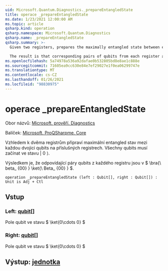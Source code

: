 ```yaml
---
uid: Microsoft.Quantum.Diagnostics._prepareEntangledState
title: operace _prepareEntangledState
ms.date: 1/23/2021 12:00:00 AM
ms.topic: article
qsharp.kind: operation
qsharp.namespace: Microsoft.Quantum.Diagnostics
qsharp.name: _prepareEntangledState
qsharp.summary: >-
  Given two registers, prepares the maximally entangled state between each pair of qubits on the respective registers. All qubits must start in the |0⟩ state.

  The result is that corresponding pairs of qubits from each register are in the $\bra{\beta_{00}}\ket{\beta_{00}}$.
ms.openlocfilehash: 5a74978a536a92dafae0b532805bd8e8ae1c888e
ms.sourcegitcommit: 71605ea9cc630e84e7ef29027e1f0ea06299747e
ms.translationtype: MT
ms.contentlocale: cs-CZ
ms.lasthandoff: 01/26/2021
ms.locfileid: "98830975"
---
```

# <a name="_prepareentangledstate-operation"></a>operace _prepareEntangledState

Obor názvů: [Microsoft. prověří. Diagnostics](xref:Microsoft.Quantum.Diagnostics)

Balíček: [Microsoft. ProQSharpme. Core](https://nuget.org/packages/Microsoft.Quantum.QSharp.Core)


Vzhledem k dvěma registrům připraví maximální entangled stav mezi každou dvojici qubits na příslušných registrech.
Všechny qubits musí začínat ve stavu | 0 ⟩.

Výsledkem je, že odpovídající páry qubits z každého registru jsou v $ \bra{\ beta_ {00} } \ket{\ Beta_ {00} } $.

```qsharp
operation _prepareEntangledState (left : Qubit[], right : Qubit[]) : Unit is Adj + Ctl
```


## <a name="input"></a>Vstup

### <a name="left--qubit"></a>Left: [qubit](xref:microsoft.quantum.lang-ref.qubit)[]

Pole qubit ve stavu $ \ket{0\cdots 0} $


### <a name="right--qubit"></a>Right: [qubit](xref:microsoft.quantum.lang-ref.qubit)[]

Pole qubit ve stavu $ \ket{0\cdots 0} $



## <a name="output--unit"></a>Výstup: [jednotka](xref:microsoft.quantum.lang-ref.unit)

